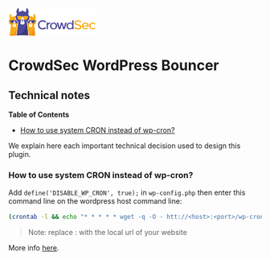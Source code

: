 ![CrowdSec Logo](images/logo_crowdsec.png)

# CrowdSec WordPress Bouncer

## Technical notes

**Table of Contents**
<!-- START doctoc generated TOC please keep comment here to allow auto update -->
<!-- DON'T EDIT THIS SECTION, INSTEAD RE-RUN doctoc TO UPDATE -->

- [How to use system CRON instead of wp-cron?](#how-to-use-system-cron-instead-of-wp-cron)

<!-- END doctoc generated TOC please keep comment here to allow auto update -->


We explain here each important technical decision used to design this
plugin.


### How to use system CRON instead of wp-cron?

Add `define('DISABLE_WP_CRON', true);` in `wp-config.php` then enter this command line on the wordpress host command line:

```bash
(crontab -l && echo "* * * * * wget -q -O - htt://<host>:<port>/wp-cron.php?doing_wp_cron >/dev/null 2>&1") | crontab -
```

> Note: replace <host>:<port> with the local url of your website

More info [here](https://developer.wordpress.org/plugins/cron/hooking-wp-cron-into-the-system-task-scheduler/).
